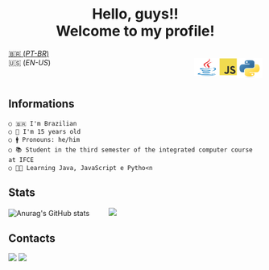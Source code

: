 <h1 align="center"> Hello, guys!! <br> Welcome to my profile! </h1>

[🇧🇷 (*PT-BR*)](https://github.com/TheAnders007/TheAnders007/blob/main/README.md)  
<img align="right" alt="Rafa-Python" height="40" width="50" src="https://raw.githubusercontent.com/devicons/devicon/master/icons/python/python-original.svg">
<img align="right" alt="Rafa-Javascript" height="34" width="35" src="https://raw.githubusercontent.com/devicons/devicon/master/icons/javascript/javascript-original.svg">
<img align="right" alt="Rafa-Java" height="35" width="50" src="https://raw.githubusercontent.com/devicons/devicon/master/icons/java/java-original.svg">
🇺🇸 (*EN-US*)


⠀⠀⠀⠀ 
⠀⠀⠀⠀ 
## Informations
~~~
○ 🇧🇷 I'm Brazilian
○ 👨 I'm 15 years old
○ 🚹 Pronouns: he/him
○ 📚 Student in the third semester of the integrated computer course at IFCE
○ 👨‍💻 Learning Java, JavaScript e Pytho<n
~~~


## Stats

![Anurag's GitHub stats](https://github-readme-stats.vercel.app/api?username=TheAnders007&show_icons=true&theme=dark) 
⠀⠀⠀
<img height="187em" src="https://github-readme-stats.vercel.app/api/top-langs/?username=TheAnders007&layout=compact&langs_count=7&theme=dark"/>



## Contacts

<div align="left">
<a href="https://instagram.com/anders__007" target="_blank"><img src="https://img.shields.io/badge/-Instagram-%23E4405F?style=for-the-badge&logo=instagram&logoColor=white" target="_blank"></a>
<a href = "mailto:andersonmaiast@gmail.com"><img src="https://img.shields.io/badge/Gmail-D14836?style=for-the-badge&logo=gmail&logoColor=white" target="_blank"></a>


  
